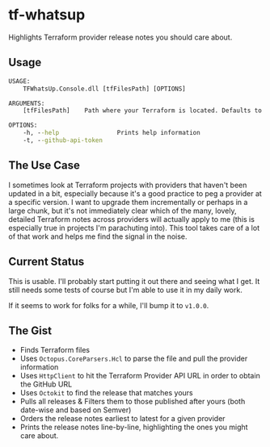 # tf-whatsup

Highlights Terraform provider release notes you should care about.

## Usage

```cmd
USAGE:
    TFWhatsUp.Console.dll [tfFilesPath] [OPTIONS]

ARGUMENTS:
    [tfFilesPath]    Path where your Terraform is located. Defaults to current directory

OPTIONS:
    -h, --help                Prints help information
    -t, --github-api-token
```

## The Use Case

I sometimes look at Terraform projects with providers that haven't been updated in a bit, especially because it's a good practice to peg a provider at a specific version. I want to upgrade them incrementally or perhaps in a large chunk, but it's not immediately clear which of the many, lovely, detailed Terraform notes across providers will actually apply to me (this is especially true in projects I'm parachuting into). This tool takes care of a lot of that work and helps me find the signal in the noise.

## Current Status

This is usable. I'll probably start putting it out there and seeing what I get. It still needs some tests of course but I'm able to use it in my daily work.

If it seems to work for folks for a while, I'll bump it to `v1.0.0`.

## The Gist

* Finds Terraform files
* Uses `Octopus.CoreParsers.Hcl` to parse the file and pull the provider information
* Uses `HttpClient` to hit the Terraform Provider API URL in order to obtain the GitHub URL
* Uses `Octokit` to find the release that matches yours
* Pulls all releases & Filters them to those published after yours (both date-wise and based on Semver)
* Orders the release notes earliest to latest for a given provider
* Prints the release notes line-by-line, highlighting the ones you might care about.
